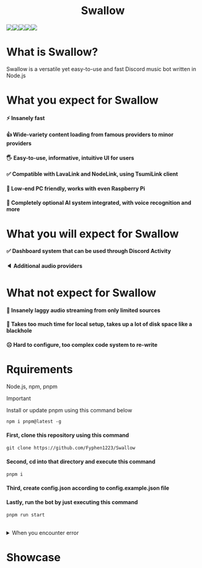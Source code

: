 <h1 align="center">Swallow</h1>

<img src="https://img.shields.io/badge/-Node.js-339933.svg?logo=node.js&style=for-the-badge"><img src="https://img.shields.io/badge/-Npm-CB3837.svg?logo=npm&style=for-the-badge"><img src="https://img.shields.io/badge/-Pnpm-BD081C.svg?logo=pnpm&style=for-the-badge"><img src="https://img.shields.io/badge/-Eslint-4B32C3.svg?logo=eslint&style=for-the-badge"><img src="https://img.shields.io/badge/-Prettier-F7B93E.svg?logo=prettier&style=for-the-badge">

# What is Swallow?
Swallow is a versatile yet easy-to-use and fast Discord music bot written in Node.js

# What you expect for Swallow
#### ⚡ Insanely fast

#### 👍 Wide-variety content loading from famous providers to minor providers

#### 🖐️ Easy-to-use, informative, intuitive UI for users

#### ✅ Compatible with LavaLink and NodeLink, using TsumiLink client

#### 🤤 Low-end PC friendly, works with even Raspberry Pi

#### 🧠 Completely optional AI system integrated, with voice recognition and more

# What you will expect for Swallow
#### ✅ Dashboard system that can be used through Discord Activity

#### 🔈 Additional audio providers

# What not expect for Swallow
#### 🤮 Insanely laggy audio streaming from only limited sources

#### 🫠 Takes too much time for local setup, takes up a lot of disk space like a blackhole

#### ☹ Hard to configure, too complex code system to re-write

# Rquirements
Node.js, npm, pnpm

> [!IMPORTANT]
> Install or update pnpm using this command below
> 
> `npm i pnpm@latest -g`

#### First, clone this repository using this command
```
git clone https://github.com/Fyphen1223/Swallow
```

#### Second, cd into that directory and execute this command
```
pnpm i
```

#### Third, create config.json according to config.example.json file

#### Lastly, run the bot by just executing this command
```
pnpm run start
```

<br>

<details>

<summary>When you encounter error</summary>

First, please make sure that you have installed Node.js and pnpm correctly.

Second, try removing `node_modules` folder and re-install packages.

Third, make sure Lava/NodeLink is running if you configured it it config.json.

Lastly, if you still have a problem, please create an issue and let me know!

</details>

# Showcase
